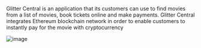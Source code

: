 Glitter Central is an application that its customers can use to find movies from a list of movies, book tickets online and make payments. Glitter Central integrates Ethereum blockchain network in order to enable customers to instantly pay for the movie with cryptocurrency

![image](https://user-images.githubusercontent.com/35645038/201560054-ba51bbcc-25b7-424d-9af5-9b34999d2196.png)

